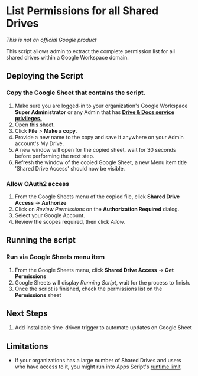# List Permissions for all Shared Drives

_This is not an official Google product_

This script allows admin to extract the complete permission list for all shared drives within a Google Workspace domain.

## Deploying the Script

### Copy the Google Sheet that contains the script.

1. Make sure you are logged-in to your organization's Google Workspace **Super Administrator** or any Admin that has [**Drive & Docs service privileges.**](https://support.google.com/a/answer/1219251?hl=en#drive_and_docs)
1. Open [this sheet](https://docs.google.com/spreadsheets/d/1BY03yn54WE14T5QknKGY-HUdiFc03qXC-2QccCHAru8/edit?usp=sharing).
1. Click **File** > **Make a copy**.
1. Provide a new name to the copy and save it anywhere on your Admin account's My Drive.
1. A new window will open for the copied sheet, wait for 30 seconds before performing the next step.
1. Refresh the window of the copied Google Sheet, a new Menu item title 'Shared Drive Access' should now be visible.

### Allow OAuth2 access

1. From the Google Sheets menu of the copied file, click **Shared Drive Access** -> **Authorize**
1. Click on _Review Permissions_ on the **Authorization Required** dialog.
1. Select your Google Account.
1. Review the scopes required, then click _Allow_.

## Running the script

### Run via Google Sheets menu item

1. From the Google Sheets menu, click **Shared Drive Access** -> **Get Permissions**
1. Google Sheets will display _Running Script_, wait for the process to finish.
1. Once the script is finished, check the permissions list on the **Permissions** sheet

## Next Steps

1. Add installable time-driven trigger to automate updates on Google Sheet

## Limitations

- If your organizations has a large number of Shared Drives and users who have access to it, you might run into Apps Script's [runtime limit](https://developers.google.com/apps-script/guides/services/quotas#current_limitations)
